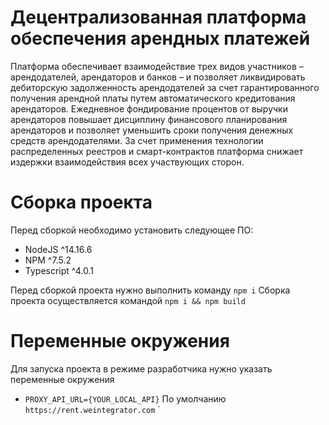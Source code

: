 # Децентрализованная платформа обеспечения арендных платежей

Платформа обеспечивает взаимодействие трех видов участников – арендодателей, арендаторов и банков – и позволяет
ликвидировать дебиторскую задолженность арендодателей за счет гарантированного получения арендной платы путем
автоматического кредитования арендаторов. Ежедневное фондирование процентов от выручки арендаторов повышает дисциплину
финансового планирования арендаторов и позволяет уменьшить сроки получения денежных средств арендодателями. За счет
применения технологии распределенных реестров и смарт-контрактов платформа снижает издержки взаимодействия всех
участвующих сторон.

# Сборка проекта

Перед сборкой необходимо установить следующее ПО:

- NodeJS ^14.16.6
- NPM ^7.5.2
- Typescript ^4.0.1

Перед сборкой проекта нужно выполнить команду `npm i`
Сборка проекта осуществляется командой `npm i && npm build`


# Переменные окружения

Для запуска проекта в режиме разработчика нужно указать переменные окружения
- `PROXY_API_URL={YOUR_LOCAL_API}` По умолчанию `https://rent.weintegrator.com`
`


